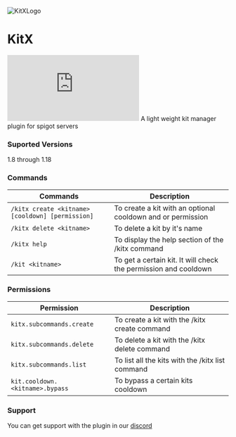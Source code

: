![KitXLogo](../main/KitXLogo.png)
# KitX
![Discord](https://discord.com/api/guilds/924043990465146931/widget.json?style=banner2)
A light weight kit manager plugin for spigot servers

### Suported Versions
1.8 through 1.18

### Commands
Commands | Description 
--- | ---
`/kitx create <kitname> [cooldown] [permission]` | To create a kit with an optional cooldown and or permission
`/kitx delete <kitname>` | To delete a kit by it's name
`/kitx help` | To display the help section of the /kitx command
`/kit <kitname>` | To get a certain kit. It will check the permission and cooldown

### Permissions
Permission | Description 
--- | ---
`kitx.subcommands.create` | To create a kit with the /kitx create command
`kitx.subcommands.delete` | To delete a kit with the /kitx delete command
`kitx.subcommands.list` | To list all the kits with the /kitx list command
`kit.cooldown.<kitname>.bypass` | To bypass a certain kits cooldown

### Support
You can get support with the plugin in our [discord](https://discord.gg/DwQHaky3Nf)
